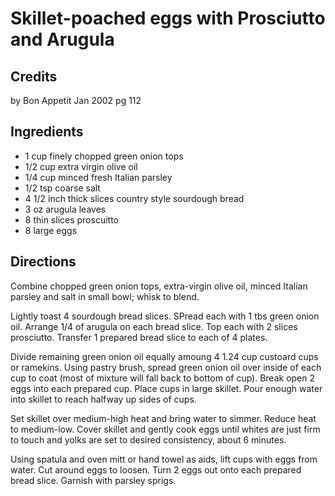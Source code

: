 # Skillet-poached eggs with Prosciutto and Arugula 

<!-- BEGIN content -->

## Credits

by Bon Appetit Jan 2002 pg 112

## Ingredients

- 1 cup finely chopped green onion tops
- 1/2 cup extra virgin olive oil
- 1/4 cup minced fresh Italian parsley
- 1/2 tsp coarse salt
- 4 1/2 inch thick slices country style sourdough bread
- 3 oz arugula leaves
- 8 thin slices proscuitto
- 8 large eggs

## Directions

Combine chopped green onion tops, extra-virgin olive oil, minced Italian parsley and salt in small bowl; whisk to blend.   
  
 Lightly toast 4 sourdough bread slices. SPread each with 1 tbs green onion oil. Arrange 1/4 of arugula on each bread slice. Top each with 2 slices prosciutto. Transfer 1 prepared bread slice to each of 4 plates.  
  
 Divide remaining green onion oil equally amoung 4 1.24 cup custoard cups or ramekins. Using pastry brush, spread green onion oil over inside of each cup to coat (most of mixture will fall back to bottom of cup). Break open 2 eggs into each prepared cup. Place cups in large skillet. Pour enough water into skillet to reach halfway up sides of cups.  
  
 Set skillet over medium-high heat and bring water to simmer. Reduce heat to medium-low. Cover skillet and gently cook eggs until whites are just firm to touch and yolks are set to desired consistency, about 6 minutes.  
  
 Using spatula and oven mitt or hand towel as aids, lift cups with eggs from water. Cut around eggs to loosen. Turn 2 eggs out onto each prepared bread slice. Garnish with parsley sprigs.

<!-- END content -->

